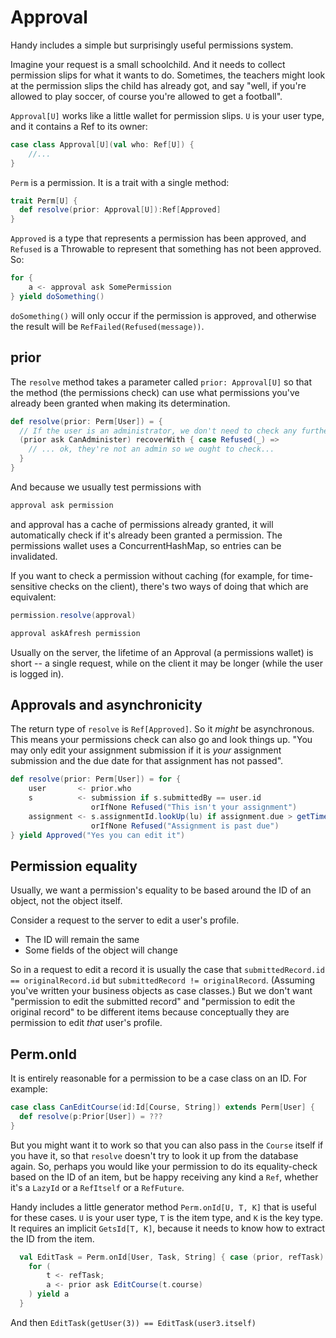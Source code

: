 # Approval

Handy includes a simple but surprisingly useful permissions system.

Imagine your request is a small schoolchild. And it needs to collect permission slips for what it wants to do. Sometimes, the teachers might look at the permission slips the child has already got, and say "well, if you're allowed to play soccer, of course you're allowed to get a football".

`Approval[U]` works like a little wallet for permission slips. `U` is your user type, and it contains a Ref to its owner:

```scala
case class Approval[U](val who: Ref[U]) { 
    //...
}
```

`Perm` is a permission. It is a trait with a single method:

```scala
trait Perm[U] {
  def resolve(prior: Approval[U]):Ref[Approved]
}
```

`Approved` is a type that represents a permission has been approved, and `Refused` is a Throwable to represent that something has not been approved. So:

```scala
for { 
    a <- approval ask SomePermission 
} yield doSomething()
```

`doSomething()` will only occur if the permission is approved, and otherwise the result will be `RefFailed(Refused(message))`.

## prior

The `resolve` method takes a parameter called `prior: Approval[U]` so that the method (the permissions check) can use what permissions you've already been granted when making its determination.

```scala
def resolve(prior: Perm[User]) = {
  // If the user is an administrator, we don't need to check any further
  (prior ask CanAdminister) recoverWith { case Refused(_) => 
    // ... ok, they're not an admin so we ought to check...
  } 
}
```

And because we usually test permissions with

```scala
approval ask permission
```

and approval has a cache of permissions already granted, it will automatically check if it's already been granted a permission. The permissions wallet uses a ConcurrentHashMap, so entries can be invalidated. 

If you want to check a permission without caching (for example, for time-sensitive checks on the client), there's two ways of doing that which are equivalent:

```scala
permission.resolve(approval)

approval askAfresh permission
```

Usually on the server, the lifetime of an Approval (a permissions wallet) is short -- a single request, while on the client it may be longer (while the user is logged in).

## Approvals and asynchronicity

The return type of `resolve` is `Ref[Approved]`. So it *might* be asynchronous. This means your permissions check can also go and look things up. "You may only edit your assignment submission if it is *your* assignment submission and the due date for that assignment has not passed". 

```scala
def resolve(prior: Perm[User]) = for {
    user       <- prior.who
    s          <- submission if s.submittedBy == user.id
                  orIfNone Refused("This isn't your assignment")
    assignment <- s.assignmentId.lookUp(lu) if assignment.due > getTime() 
                  orIfNone Refused("Assignment is past due")
} yield Approved("Yes you can edit it")
```

## Permission equality

Usually, we want a permission's equality to be based around the ID of an object, not the object itself. 

Consider a request to the server to edit a user's profile.
- The ID will remain the same
- Some fields of the object will change

So in a request to edit a record it is usually the case that `submittedRecord.id == originalRecord.id` but `submittedRecord != originalRecord`. (Assuming you've written your business objects as case classes.) But we don't want "permission to edit the submitted record" and "permission to edit the original record" to be different items because conceptually they are permission to edit *that* user's profile.

## Perm.onId

It is entirely reasonable for a permission to be a case class on an ID. For example:

```scala
case class CanEditCourse(id:Id[Course, String]) extends Perm[User] {
  def resolve(p:Prior[User]) = ???
}
```

But you might want it to work so that you can also pass in the `Course` itself if you have it, so that `resolve` doesn't try to look it up from the database again. So, perhaps you would like your permission to do its equality-check based on the ID of an item, but be happy receiving any kind a `Ref`, whether it's a `LazyId` or a `RefItself` or a `RefFuture`.

Handy includes a little generator method `Perm.onId[U, T, K]` that is useful for these cases. `U` is your user type, `T` is the item type, and `K` is the key type. It requires an implicit `GetsId[T, K]`, because it needs to know how to extract the ID from the item.

```scala
  val EditTask = Perm.onId[User, Task, String] { case (prior, refTask) =>
    for (
        t <- refTask;
        a <- prior ask EditCourse(t.course)
    ) yield a
  }
```

And then `EditTask(getUser(3)) == EditTask(user3.itself)`


